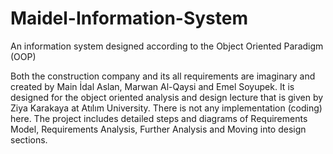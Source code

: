 # Maidel-Information-System
An information system designed according to the Object Oriented Paradigm (OOP)

Both the construction company and its all requirements are imaginary and created by Main İdal Aslan, Marwan Al-Qaysi and Emel Soyupek. It is designed for the object oriented analysis and design lecture that is given by Ziya Karakaya at Atılım University. There is not any implementation (coding) here. The project includes detailed steps and diagrams of Requirements Model, Requirements Analysis, Further Analysis and Moving into design sections.
